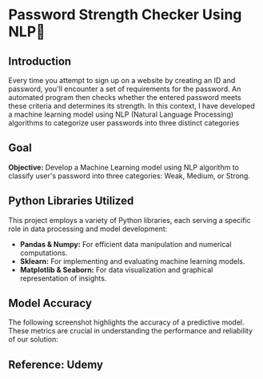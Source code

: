# Password Strength Checker Using NLP🔑

## Introduction
Every time you attempt to sign up on a website by creating an ID and password, you'll encounter a set of requirements for the password. An automated program then checks whether the entered password meets these criteria and determines its strength. In this context, I have developed a machine learning model using NLP (Natural Language Processing) algorithms to categorize user passwords into three distinct categories
## Goal

**Objective:** Develop a Machine Learning model using NLP algorithm to classify user's password into three categories: Weak, Medium, or Strong.

## Python Libraries Utilized
This project employs a variety of Python libraries, each serving a specific role in data processing and model development:

- **Pandas & Numpy:** For efficient data manipulation and numerical computations.
- **Sklearn:** For implementing and evaluating machine learning models.
- **Matplotlib & Seaborn:** For data visualization and graphical representation of insights.

## Model Accuracy
The following screenshot highlights the accuracy of a predictive model. These metrics are crucial in understanding the performance and reliability of our solution:


## Reference: Udemy
